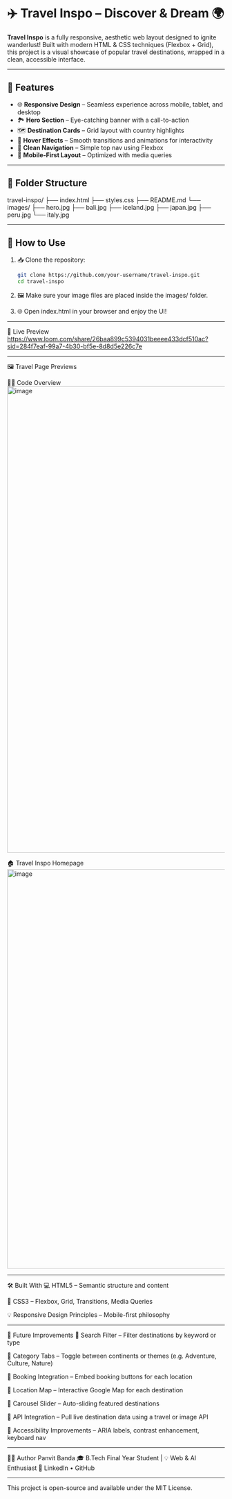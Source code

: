 # ✈️ Travel Inspo – Discover & Dream 🌍

**Travel Inspo** is a fully responsive, aesthetic web layout designed to ignite wanderlust! Built with modern HTML & CSS techniques (Flexbox + Grid), this project is a visual showcase of popular travel destinations, wrapped in a clean, accessible interface.

---

## 🌟 Features

- 🌐 **Responsive Design** – Seamless experience across mobile, tablet, and desktop  
- 🏞️ **Hero Section** – Eye-catching banner with a call-to-action  
- 🗺️ **Destination Cards** – Grid layout with country highlights  
- 🎨 **Hover Effects** – Smooth transitions and animations for interactivity  
- 🧭 **Clean Navigation** – Simple top nav using Flexbox  
- 📱 **Mobile-First Layout** – Optimized with media queries  

---

## 🧱 Folder Structure
travel-inspo/
├── index.html
├── styles.css
├── README.md
└── images/
├── hero.jpg
├── bali.jpg
├── iceland.jpg
├── japan.jpg
├── peru.jpg
└── italy.jpg

---

## 🚀 How to Use

1. 📥 Clone the repository:
   ```bash
   git clone https://github.com/your-username/travel-inspo.git
   cd travel-inspo
2. 🖼️ Make sure your image files are placed inside the images/ folder.

3. 🌐 Open index.html in your browser and enjoy the UI!

---

📸 Live Preview
https://www.loom.com/share/26baa899c5394031beeee433dcf510ac?sid=284f7eaf-99a7-4b30-bf5e-8d8d5e226c7e

---

🖼️ Travel Page Previews

🧑‍💻 Code Overview
<img width="1918" height="1078" alt="image" src="https://github.com/user-attachments/assets/708b44ac-2b01-455d-8bbb-f3997a423915" />

🏠 Travel Inspo Homepage
<img width="1902" height="923" alt="image" src="https://github.com/user-attachments/assets/25419f6a-09e5-4848-ad09-3219e639d1ce" />

---

🛠️ Built With
💻 HTML5 – Semantic structure and content

🎨 CSS3 – Flexbox, Grid, Transitions, Media Queries

💡 Responsive Design Principles – Mobile-first philosophy

---

🔮 Future Improvements
🔎 Search Filter – Filter destinations by keyword or type

🎯 Category Tabs – Toggle between continents or themes (e.g. Adventure, Culture, Nature)

🧳 Booking Integration – Embed booking buttons for each location

🧭 Location Map – Interactive Google Map for each destination

🔄 Carousel Slider – Auto-sliding featured destinations

🧠 API Integration – Pull live destination data using a travel or image API

🔐 Accessibility Improvements – ARIA labels, contrast enhancement, keyboard nav

---

👨‍💻 Author
Panvit Banda
🎓 B.Tech Final Year Student | 💡 Web & AI Enthusiast
🔗 LinkedIn • GitHub

---

This project is open-source and available under the MIT License.





